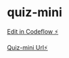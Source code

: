 # quiz-mini

[Edit in Codeflow ⚡️](https://stackblitz.com/~/github.com/IgenRahul/quiz-mini)  

[Quiz-mini Url⚡️](https://igenrahul.github.io/quiz-mini/)
